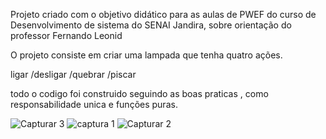Projeto criado com o objetivo didático para as aulas de PWEF do curso de Desenvolvimento de sistema do SENAI Jandira, sobre orientação do professor Fernando Leonid

O projeto consiste em criar uma lampada que tenha quatro ações.

ligar
/desligar
/quebrar
/piscar

todo o codigo foi construido seguindo as boas praticas , como responsabilidade unica e funções puras.

![Capturar 3](https://user-images.githubusercontent.com/87328761/134349635-60a3ad4c-b0cf-4116-816d-2e72e323dfe5.PNG)
![captura 1](https://user-images.githubusercontent.com/87328761/134349793-8553364f-b7a9-4c7e-9d05-04f59a672a36.PNG)
![Capturar 2](https://user-images.githubusercontent.com/87328761/134350029-98f94d88-2702-4cdc-a216-76a460bc9a4c.PNG)



